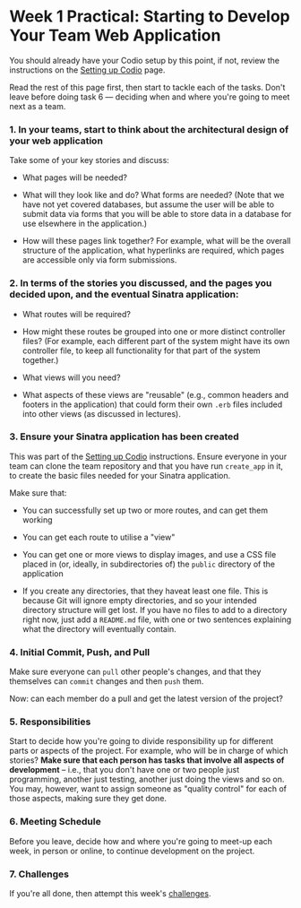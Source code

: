 # Week 1 Practical: Starting to Develop Your Team Web Application

You should already have your Codio setup by this point, if not, review the
instructions on the [Setting up Codio](../setting-up-codio.md) page.

Read the rest of this page first, then start to tackle each of the tasks. Don't
leave before doing task 6 &mdash; deciding when and where you're going to meet
next as a team.

### 1. In your teams, start to think about the architectural design of your web application

Take some of your key stories and discuss:

* What pages will be needed?

* What will they look like and do? What forms are needed? (Note that we have not
  yet covered databases, but assume the user will be able to submit data via
  forms that you will be able to store data in a database for use elsewhere in
  the application.)

* How will these pages link together? For example, what will be the overall
  structure of the application, what hyperlinks are required, which pages are
  accessible only via form submissions.

### 2. In terms of the stories you discussed, and the pages you decided upon, and the eventual Sinatra application:

* What routes will be required?

* How might these routes be grouped into one or more distinct controller files?
  (For example, each different part of the system might have its own controller
  file, to keep all functionality for that part of the system together.)

* What views will you need?

* What aspects of these views are "reusable" (e.g., common headers and footers
  in the application) that could form their own `.erb` files included into other
  views (as discussed in lectures).

### 3. Ensure your Sinatra application has been created

This was part of the [Setting up Codio](../setting-up-codio.md) instructions.
Ensure everyone in your team can clone the team repository and that you have run
`create_app` in it, to create the basic files needed for your Sinatra
application.

Make sure that:

* You can successfully set up two or more routes, and can get them working

* You can get each route to utilise a "view"

* You can get one or more views to display images, and use a CSS file placed in
  (or, ideally, in subdirectories of) the `public` directory of the application

* If you create any directories, that they haveat least one file. This is
  because Git will ignore empty directories, and so your intended directory
  structure will get lost. If you have no files to add to a directory right now,
  just add a `README.md` file, with one or two sentences explaining what the
  directory will eventually contain.

### 4. Initial Commit, Push, and Pull

Make sure everyone can `pull` other people's changes, and that they themselves
can `commit` changes and then `push` them.

Now: can each member do a pull and get the latest version of the project?

### 5. Responsibilities

Start to decide how you're going to divide responsibility up for different parts
or aspects of the project. For example, who will be in charge of which stories?
**Make sure that each person has tasks that involve all aspects of development**
– i.e., that you don't have one or two people just programming, another just
testing, another just doing the views and so on. You may, however, want to
assign someone as "quality control" for each of those aspects, making sure they
get done.

### 6. Meeting Schedule

Before you leave, decide how and where you're going to meet-up each week, in
person or online, to continue development on the project.

### 7. Challenges

If you're all done, then attempt this week's
[challenges](../challenges/week1.md).